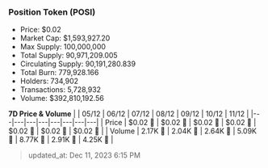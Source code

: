
  ### Position Token (POSI)
  - Price: $0.02
  - Market Cap: $1,593,927.20
  - Max Supply: 100,000,000
  - Total Supply: 90,971,209.005
  - Circulating Supply: 90,191,280.839
  - Total Burn: 779,928.166
  - Holders: 734,902
  - Transactions: 5,728,932
  - Volume: $392,810,192.56

  **7D Price & Volume**
  | | 05&#x2F;12 | 06&#x2F;12 | 07&#x2F;12 | 08&#x2F;12 | 09&#x2F;12 | 10&#x2F;12 | 11&#x2F;12 |
  |---|---|---|---|---|---|---|---|
  | Price | $0.02 🔻 | $0.02 🔻 | $0.02 🔻 | $0.02 🔻 | $0.02 🚀 | $0.02 🚀 | $0.02 🔻 |
  | Volume | 2.17K 🔻 | 2.04K 🔻 | 2.64K 🚀 | 5.09K 🚀 | 8.77K 🚀 | 2.91K 🔻 | 4.25K 🚀 |

  > updated_at: Dec 11, 2023 6:15 PM
